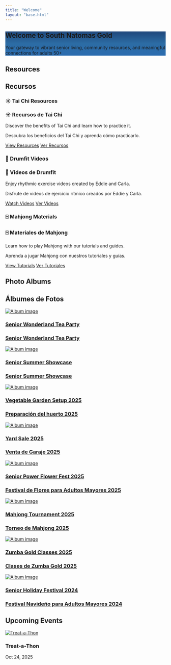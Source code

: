 ```yaml
---
title: "Welcome"
layout: "base.html"
---
```



<section class="hero-section" style="background: linear-gradient(0deg, #2B6CB0 0%, #2C6CA4FF 50%, #1F477BFF 100%)">
  <div class="hero-content">
    <h1>Welcome to South Natomas Gold</h1>
    <p>Your gateway to vibrant senior living, community resources, and meaningful connections for adults 50+</p>
  </div>
</section>

<section id="resources" class="container">
  <h2 class="section-title" data-lang="en">Resources</h2>
  <h2 class="section-title" data-lang="es">Recursos</h2>

  <div class="resources-container">
    <!-- Tai Chi Resources -->
    <div class="resource-card" data-category="exercise">
      <h3 class="resource-title" data-lang="en">☀️ Tai Chi Resources</h3>
      <h3 class="resource-title" data-lang="es">☀️ Recursos de Tai Chi</h3>
      <p class="resource-description" data-lang="en">Discover the benefits of Tai Chi and learn how to practice it.
      </p>
      <p class="resource-description" data-lang="es">Descubra los beneficios del Tai Chi y aprenda cómo practicarlo.
      </p>
      <a href="/tai-chi/index.html" class="resource-link" data-lang="en">View Resources</a>
      <a href="/tai-chi/index.html" class="resource-link" data-lang="es">Ver Recursos</a>
    </div>
    <!-- Drumfit Resources -->
    <div class="resource-card" data-category="exercise videos">
      <h3 class="resource-title" data-lang="en">🥁 Drumfit Videos</h3>
      <h3 class="resource-title" data-lang="es">🥁 Videos de Drumfit</h3>
      <p class="resource-description" data-lang="en">Enjoy rhythmic exercise videos created by Eddie and Carla.</p>
      <p class="resource-description" data-lang="es">Disfrute de videos de ejercicio rítmico creados por Eddie y
        Carla.</p>
      <a href="/drumfit/index.html" class="resource-link" data-lang="en">Watch Videos</a>
      <a href="/drumfit/index.html" class="resource-link" data-lang="es">Ver Videos</a>
    </div>
    <!-- Mahjong Resources -->
    <div class="resource-card" data-category="games">
      <h3 class="resource-title" data-lang="en">🀄 Mahjong Materials</h3>
      <h3 class="resource-title" data-lang="es">🀄 Materiales de Mahjong</h3>
      <p class="resource-description" data-lang="en">Learn how to play Mahjong with our tutorials and guides.</p>
      <p class="resource-description" data-lang="es">Aprenda a jugar Mahjong con nuestros tutoriales y guías.</p>
      <a href="/mahjong/index.html" class="resource-link" data-lang="en">View Tutorials</a>
      <a href="/mahjong/index.html" class="resource-link" data-lang="es">Ver Tutoriales</a>
    </div>
  </div>
</section>

<section id="photos" class="container">
  <h2 class="section-title" data-lang="en">Photo Albums</h2>
  <h2 class="section-title" data-lang="es">Álbumes de Fotos</h2>

  <div class="photos-container">
    <div class="photo-album">
      <a href="https://photos.app.goo.gl/uziAgLxpY9ya6dAG8">
        <img src="images/senior-tea-party.jpg" alt="Album image" class="album-image">
        <h3 class="album-title" data-lang="en">Senior Wonderland Tea Party</h3>
        <h3 class="album-title" data-lang="es">Senior Wonderland Tea Party</h3>
      </a>
    </div>
    <div class="photo-album">
      <a href="https://photos.app.goo.gl/FKhS92nHfeCQYkCg8">
        <img src="images/senior_summer_showcase.jpg" alt="Album image" class="album-image">
        <h3 class="album-title" data-lang="en">Senior Summer Showcase</h3>
        <h3 class="album-title" data-lang="es">Senior Summer Showcase</h3>
      </a>
    </div>
    <div class="photo-album">
      <a href="https://photos.app.goo.gl/eUALnD3CitG4PpJa9">
        <img src="images/garden-setup-2025.jpg" alt="Album image" class="album-image">
        <h3 class="album-title" data-lang="en">Vegetable Garden Setup 2025</h3>
        <h3 class="album-title" data-lang="es">Preparación del huerto 2025</h3>
      </a>
    </div>
    <div class="photo-album">
      <a href="https://photos.app.goo.gl/jfPAJc9mRKNY27Lw8">
        <img src="images/yard-sale-2025.jpg" alt="Album image" class="album-image">
        <h3 class="album-title" data-lang="en">Yard Sale 2025</h3>
        <h3 class="album-title" data-lang="es">Venta de Garaje 2025</h3>
      </a>
    </div>
    <div class="photo-album">
      <a href="https://photos.app.goo.gl/N2MjFe343LMR8N2J6">
        <img src="images/flower_power-fest-2025.jpg" alt="Album image" class="album-image">
        <h3 class="album-title" data-lang="en">Senior Power Flower Fest 2025</h3>
        <h3 class="album-title" data-lang="es">Festival de Flores para Adultos Mayores 2025</h3>
      </a>
    </div>
    <div class="photo-album">
      <a href="https://photos.app.goo.gl/tFS3Yx1KMbFmVFrH8">
        <img src="images/mahjong_tournament-2025.jpg" alt="Album image" class="album-image">
        <h3 class="album-title" data-lang="en">Mahjong Tournament 2025</h3>
        <h3 class="album-title" data-lang="es">Torneo de Mahjong 2025</h3>
      </a>
    </div>
    <div class="photo-album">
      <a href="https://photos.app.goo.gl/bvfEA3QmnWEveJ5VA">
        <img src="images/zumba_gold_2025.jpg" alt="Album image" class="album-image">
        <h3 class="album-title" data-lang="en">Zumba Gold Classes 2025</h3>
        <h3 class="album-title" data-lang="es">Clases de Zumba Gold 2025</h3>
      </a>
    </div>
    <div class="photo-album">
      <a href="https://photos.app.goo.gl/YVUvcPe3W7BQkXYM6">
        <img src="images/senior_holiday_festival_2025.jpg" alt="Album image" class="album-image">
        <h3 class="album-title" data-lang="en">Senior Holiday Festival 2024</h3>
        <h3 class="album-title" data-lang="es">Festival Navideño para Adultos Mayores 2024</h3>
      </a>
    </div>
  </div>
</section>

<section id="events" class="container">
  <h2 class="section-title">Upcoming Events</h2>

  <div class="events-container">
    <div class="event-card">
      <a href="/images/treat-a-thon-full.jpg">
        <img src="/images/treat-a-thon-thumbnail.jpg" alt="Treat-a-Thon" class="event-image">
      </a>
      <div class="event-details">
        <h3 class="event-title">Treat-a-Thon</h3>
        <p class="event-date">Oct 24, 2025</p>
        </p>
      </div>
    </div>
  </div>
</section>
